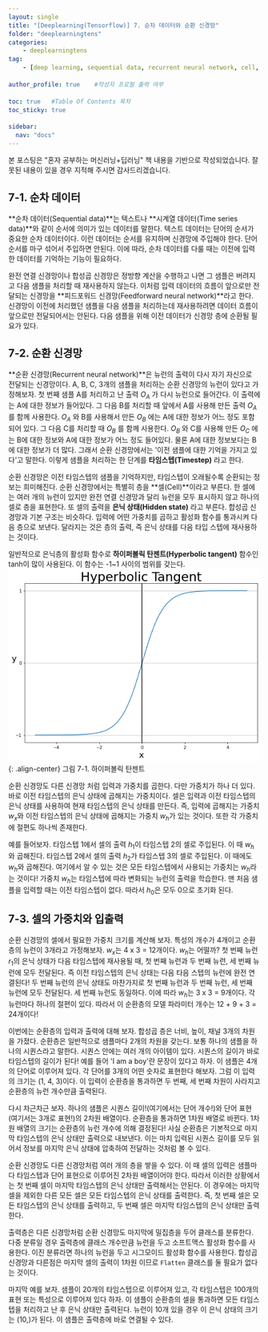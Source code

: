 ```yaml
---
layout: single
title: "[Deeplearning(Tensorflow)] 7. 순차 데이터와 순환 신경망"
folder: "deeplearningtens"
categories:
    - deeplearningtens
tag:
    - [deep learning, sequential data, recurrent neural network, cell, hidden state]

author_profile: true    #작성자 프로필 출력 여부

toc: true   #Table Of Contents 목차 
toc_sticky: true

sidebar:
  nav: "docs"
---
```


본 포스팅은 "혼자 공부하는 머신러닝+딥러닝" 책 내용을 기반으로 작성되었습니다.
잘못된 내용이 있을 경우 지적해 주시면 감사드리겠습니다.

## 7-1. 순차 데이터
**순차 데이터(Sequential data)**는 텍스트나 **시계열 데이터(Time series data)**와 같이 순서에 의미가 있는 데이터를 말한다. 텍스트 데이터는 단어의 순서가 중요한 순차 데이터이다. 이런 데이터는 순서를 유지하며 신경망에 주입해야 한다. 단어 순서를 마구 섞어서 주입하면 안된다. 이에 따라, 순차 데이터를 다룰 때는 이전에 입력한 데이터를 기억하는 기능이 필요하다.<br/>

완전 연결 신경망이나 합성곱 신경망은 정방향 계산을 수행하고 나면 그 샘플은 버려지고 다음 샘플을 처리할 때 재사용하지 않는다. 이처럼 입력 데이터의 흐름이 앞으로만 전달되는 신경망을 **피드포워드 신경망(Feedforward neural network)**라고 한다. 신경망이 이전에 처리했던 샘플을 다음 샘플을 처리하는데 재사용하려면 데이터 흐름이 앞으로만 전달되어서는 안된다. 다음 샘플을 위해 이전 데이터가 신경망 층에 순환될 필요가 있다.

## 7-2. 순환 신경망
**순환 신경망(Recurrent neural network)**은 뉴런의 출력이 다시 자기 자신으로 전달되는 신경망이다. A, B, C, 3개의 샘플을 처리하는 순환 신경망의 뉴런이 있다고 가정해보자. 첫 번째 샘플 A를 처리하고 난 출력 $O_{A}$ 가 다시 뉴런으로 들어간다. 이 출력에는 A에 대한 정보가 들어있다. 그 다음 B를 처리할 때 앞에서 A를 사용해 만든 출력 $O_{A}$ 를 함께 사용한다. $O_{A}$ 와 B를 사용해서 만든 $O_{B}$ 에는 A에 대한 정보가 어느 정도 포함되어 있다. 그 다음 C를 처리할 때 $O_{B}$ 를 함께 사용한다. $O_{B}$ 와 C를 사용해 만든 $O_{C}$ 에는 B에 대한 정보와 A에 대한 정보가 어느 정도 들어있다. 물론 A에 대한 정보보다는 B에 대한 정보가 더 많다. 그래서 순환 신경망에서는 '이전 샘플에 대한 기억을 가지고 있다'고 말한다. 이렇게 샘플을 처리하는 한 단계를 **타임스텝(Timestep)** 라고 한다. 

순환 신경망은 이전 타임스텝의 샘플을 기억하지만, 타임스텝이 오래될수록 순환되는 정보는 희미해진다. 순환 신경망에서는 특별히 층을 **셀(Cell)**이라고 부른다. 한 셀에는 여러 개의 뉴런이 있지만 완전 연결 신경망과 달리 뉴런을 모두 표시하지 않고 하나의 셀로 층을 표현한다. 또 셀의 출력을 **은닉 상태(Hidden state)** 라고 부른다. 합성곱 신경망과 기본 구조는 비슷하다. 입력에 어떤 가중치를 곱하고 활성화 함수를 통과시켜 다음 층으로 보낸다. 달라지는 것은 층의 출력, 즉 은닉 상태를 다음 타입 스텝에 재사용하는 것이다.

일반적으로 은닉층의 활성화 함수로 **하이퍼볼릭 탄젠트(Hyperbolic tangent)** 함수인 tanh이 많이 사용된다. 이 함수는 -1~1 사이의 범위를 갖는다.
![그림 7-1. 하이퍼볼릭 탄젠트](/assets/images/deeplearningtens/7-1.png)
{: .align-center}
그림 7-1. 하이퍼볼릭 탄젠트

순환 신경망도 다른 신경망 처럼 입력과 가중치를 곱한다. 다만 가중치가 하나 더 있다. 바로 이전 타임스텝의 은닉 상태에 곱해지는 가중치이다. 셀은 입력과 이전 타임스텝의 은닉 상태를 사용하여 현재 타임스텝의 은닉 상태를 만든다. 즉, 입력에 곱해지는 가중치 $w_{x}$와 이전 타임스텝의 은닉 상태에 곱해지는 가중치 $w_{h}$가 있는 것이다. 또한 각 가중치에 절편도 하나씩 존재한다.

예를 들어보자. 타임스텝 1에서 셀의 출력 $h_{1}$이 타임스텝 2의 셀로 주입된다. 이 때 $w_{h}$와 곱해진다. 타임스텝 2에서 셀의 출력 $h_{2}$가 타임스텝 3의 셀로 주입된다. 이 때에도 $w_{h}$와 곱해진다. 여기에서 알 수 있는 것은 모든 타임스텝에서 사용되는 가중치는 $w_{h}$라는 것이다! 가중치 $w_{h}$는 타임스텝에 따라 변화되는 뉴런의 출력을 학습한다. 맨 처음 샘플을 입력할 때는 이전 타임스텝이 없다. 따라서 $h_{0}$은 모두 0으로 초기화 된다.

## 7-3. 셀의 가중치와 입출력
순환 신경망의 셀에서 필요한 가중치 크기를 계산해 보자. 특성의 개수가 4개이고 순환층의 뉴런이 3개라고 가정해보자. $w_{x}$는 4 x 3 = 12개이다. $w_{h}$는 어떨까? 첫 번째 뉴런 $r_{1}$의 은닉 상태가 다음 타임스텝에 재사용될 때, 첫 번째 뉴런과 두 번째 뉴런, 세 번째 뉴런에 모두 전달된다. 즉 이전 타임스텝의 은닉 상태는 다음 타음 스텝의 뉴런에 완전 연결된다! 두 번째 뉴런의 은닉 상태도 마찬가지로 첫 번째 뉴런과 두 번째 뉴런, 세 번째 뉴런에 모두 전달된다. 세 번째 뉴런도 동일하다. 이에 따라 $w_{h}$는 3 x 3 = 9개이다. 각 뉴런마다 하나의 절편이 있다. 따라서 이 순환층의 모델 파라미터 개수는 12 + 9 + 3 = 24개이다!

이번에는 순환층의 입력과 출력에 대해 보자. 합성곱 층은 너비, 높이, 채널 3개의 차원을 가졌다. 순환층은 일반적으로 샘플마다 2개의 차원을 갖는다. 보통 하나의 샘플을 하나의 시퀀스라고 말한다. 시퀀스 안에는 여러 개의 아이템이 있다. 시퀀스의 길이가 바로 타임스텝의 길이가 된다! 예를 들어 'I am a boy'란 문장이 있다고 하자. 이 샘플은 4개의 단어로 이루어져 있다. 각 단어를 3개의 어떤 숫자로 표현한다 해보자. 그럼 이 입력의 크기는 (1, 4, 3)이다. 이 입력이 순환층을 통과하면 두 번째, 세 번째 차원이 사라지고 순환층의 뉴런 개수만큼 출력된다.

다시 차근차근 보자. 하나의 샘플은 시퀀스 길이!(여기에서는 단어 개수!)와 단어 표현(여기서는 3개로 표현!)의 2차원 배열이다. 순환층을 통과하면 1차원 배열로 바뀐다. 1차원 배열의 크기는 순환층의 뉴런 개수에 의해 결정된다! 사실 순환층은 기본적으로 마지막 타임스텝의 은닉 상태만 출력으로 내보낸다. 이는 마치 입력된 시퀀스 길이를 모두 읽어서 정보를 마지막 은닉 상태에 압축하여 전달하는 것처럼 볼 수 있다.

순환 신경망도 다른 신경망처럼 여러 개의 층을 쌓을 수 있다. 이 때 셀의 입력은 샘플마다 타임스텝과 단어 표현으로 이루어진 2차원 배열이어야 한다. 따라서 이러한 상황에서는 첫 번째 셀이 마지막 타임스텝의 은닉 상태만 출력해서는 안된다. 이 경우에는 마지막 셀을 제외한 다른 모든 셀은 모든 타임스텝의 은닉 상태를 출력한다. 즉, 첫 번째 셀은 모든 타임스텝의 은닉 상태를 출력하고, 두 번째 셀은 마지막 타임스텝의 은닉 상태만 출력한다.

출력층은 다른 신경망처럼 순환 신경망도 마지막에 밀집층을 두어 클래스를 분류한다. 다중 분류일 경우 출력층에 클래스 개수만큼 뉴런을 두고 소프트맥스 활성화 함수를 사용한다. 이진 분류라면 하나의 뉴런을 두고 시그모이드 활성화 함수를 사용한다. 합성곱 신경망과 다른점은 마지막 셀의 출력이 1차원 이므로 `Flatten` 클래스를 둘 필요가 없다는 것이다.

마지막 예를 보자. 샘플이 20개의 타임스텝으로 이루어져 있고, 각 타임스텝은 100개의 표현 또는 특성으로 이루어져 있다 하자. 이 샘플이 순환층의 셀을 통과하면 모든 타임스텝을 처리하고 난 후 은닉 상태만 출력된다. 뉴런이 10개 있을 경우 이 은닉 상태의 크기는 (10,)가 된다. 이 샘플은 출력층에 바로 연결될 수 있다.